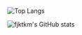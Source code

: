 ![Top Langs](https://github-readme-stats-xi-wheat-75.vercel.app/api/top-langs/?username=fjktkm&count_private=true&hide=html,makefile,css,perl,raku&layout=compact&card_width=467&langs_count=20&size_weight=0.5&count_weight=0.5&exclude_repo=github-readme-stats)

![fjktkm's GitHub stats](https://github-readme-stats-xi-wheat-75.vercel.app/api?username=fjktkm&show_icons=true&count_private=true&exclude_repo=github-readme-stats)
